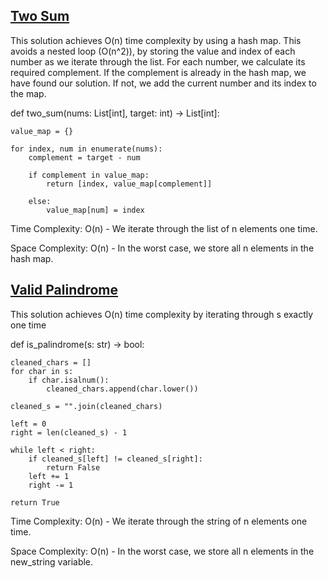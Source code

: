 ## [Two Sum](https://leetcode.com/problems/two-sum/)

This solution achieves O(n) time complexity by using a hash map.  This avoids a nested loop (O(n^2)), by storing the value and index of each number as we iterate through the list. For each number, we calculate its required complement.  If the complement is already in the hash map, we have found our solution.  If not, we add the current number and its index to the map.

def two_sum(nums: List[int], target: int) -> List[int]:

    value_map = {}

    for index, num in enumerate(nums):
        complement = target - num

        if complement in value_map:
            return [index, value_map[complement]]

        else:
            value_map[num] = index

Time Complexity: O(n) - We iterate through the list of n elements one time.

Space Complexity: O(n) - In the worst case, we store all n elements in the hash map.


## [Valid Palindrome](https://https://leetcode.com/problems/valid-palindrome/)

This solution achieves O(n) time complexity by iterating through s exactly one time

def is_palindrome(s: str) -> bool:

    cleaned_chars = []
    for char in s:
        if char.isalnum():
            cleaned_chars.append(char.lower())

    cleaned_s = "".join(cleaned_chars)

    left = 0
    right = len(cleaned_s) - 1

    while left < right:
        if cleaned_s[left] != cleaned_s[right]:
            return False
        left += 1
        right -= 1

    return True

Time Complexity: O(n) - We iterate through the string of n elements one time.

Space Complexity: O(n) - In the worst case, we store all n elements in the new_string variable.